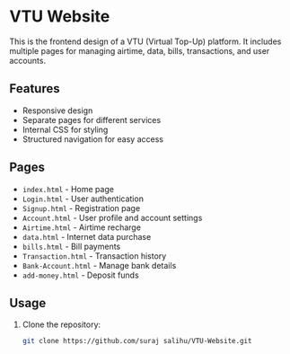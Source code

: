 # VTU Website

This is the frontend design of a VTU (Virtual Top-Up) platform. It includes multiple pages for managing airtime, data, bills, transactions, and user accounts.

## Features
- Responsive design
- Separate pages for different services
- Internal CSS for styling
- Structured navigation for easy access

## Pages
- `index.html` - Home page
- `Login.html` - User authentication
- `Signup.html` - Registration page
- `Account.html` - User profile and account settings
- `Airtime.html` - Airtime recharge
- `data.html` - Internet data purchase
- `bills.html` - Bill payments
- `Transaction.html` - Transaction history
- `Bank-Account.html` - Manage bank details
- `add-money.html` - Deposit funds

## Usage
1. Clone the repository:
   ```sh
   git clone https://github.com/suraj salihu/VTU-Website.git
